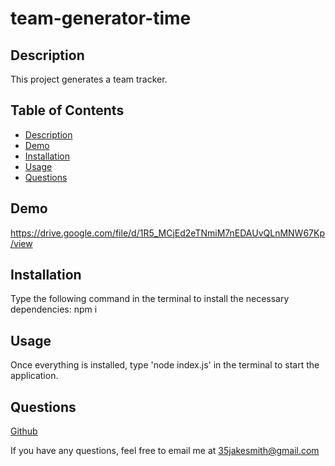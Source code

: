# team-generator-time
    
  ## Description
    
   This project generates a team tracker.
    
   ## Table of Contents
   * [Description](#description)
   * [Demo](#demo)
   * [Installation](#installation)
   * [Usage](#usage)
   * [Questions](questions)


## Demo

https://drive.google.com/file/d/1R5_MCjEd2eTNmiM7nEDAUvQLnMNW67Kp/view
    
   ## Installation
    
   Type the following command in the terminal to install the necessary dependencies: npm i
    
   ## Usage
    
   Once everything is installed, type 'node index.js' in the terminal to start the application.
    
    
   ## Questions
    
   [Github](https://github.com/35jakesmith)
    
   If you have any questions, feel free to email me at [35jakesmith@gmail.com](mailto:35jakesmith@gmail.com)

